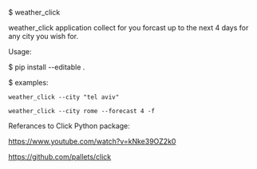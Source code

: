 $ weather_click

  weather_click application 
  collect for you forcast up to the next 4 days
  for any city you wish for.


Usage:

  $ pip install --editable .
  
  $ examples:
    
    weather_click --city "tel aviv"
    
    weather_click --city rome --forecast 4 -f
  
Referances to Click Python package:

  https://www.youtube.com/watch?v=kNke39OZ2k0

  https://github.com/pallets/click
